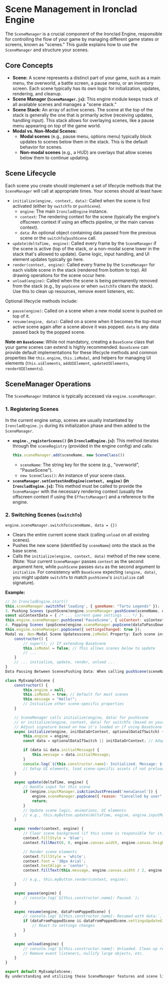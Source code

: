 # Scene Management in Ironclad Engine

The `SceneManager` is a crucial component of the Ironclad Engine, responsible for controlling the flow of your game by managing different game states or screens, known as "scenes." This guide explains how to use the `SceneManager` and structure your scenes.

## Core Concepts

- **Scene:** A scene represents a distinct part of your game, such as a main menu, the overworld, a battle screen, a pause menu, or an inventory screen. Each scene typically has its own logic for initialization, updates, rendering, and cleanup.
- **Scene Manager (`SceneManager.js`):** This engine module keeps track of all available scenes and manages a "scene stack."
- **Scene Stack:** An array of active scenes. The scene at the top of the stack is generally the one that is primarily active (receiving updates, handling input). This stack allows for overlaying scenes, like a pause menu appearing on top of the game world.
- **Modal vs. Non-Modal Scenes:**
  - **Modal scenes** (e.g., pause menu, options menu) typically block updates to scenes below them in the stack. This is the default behavior for scenes.
  - **Non-modal scenes** (e.g., a HUD) are overlays that allow scenes below them to continue updating.

## Scene Lifecycle

Each scene you create should implement a set of lifecycle methods that the `SceneManager` will call at appropriate times. Your scenes should at least have:

- `initialize(engine, context, data)`: Called when the scene is first activated (either by `switchTo` or `pushScene`).
  - `engine`: The main `IroncladEngine` instance.
  - `context`: The rendering context for the scene (typically the engine's offscreen context if using an effects pipeline, or the main canvas context).
  - `data`: An optional object containing data passed from the previous scene or the `switchTo`/`pushScene` call.
- `update(deltaTime, engine)`: Called every frame by the `SceneManager` if the scene is active (top of the stack, or a non-modal scene lower in the stack that's allowed to update). Game logic, input handling, and UI element updates typically go here.
- `render(context, engine)`: Called every frame by the `SceneManager` for each visible scene in the stack (rendered from bottom to top). All drawing operations for the scene occur here.
- `unload(engine)`: Called when the scene is being permanently removed from the stack (e.g., by `popScene` or when `switchTo` clears the stack). Use this to clean up resources, remove event listeners, etc.

Optional lifecycle methods include:

- `pause(engine)`: Called on a scene when a new modal scene is pushed on top of it.
- `resume(engine, data)`: Called on a scene when it becomes the top-most active scene again after a scene above it was popped. `data` is any data passed back by the popped scene.

**Note on `BaseScene`:** While not mandatory, creating a `BaseScene` class that your game scenes can extend is highly recommended. `BaseScene` can provide default implementations for these lifecycle methods and common properties like `this.engine`, `this.isModal`, and helpers for managing UI elements (`this.uiElements`, `addUIElement`, `updateUIElements`, `renderUIElements`).

## SceneManager Operations

The `SceneManager` instance is typically accessed via `engine.sceneManager`.

### 1. Registering Scenes

In the current engine setup, scenes are usually instantiated by `IroncladEngine.js` during its initialization phase and then added to the `SceneManager`.

- **`engine._registerScenes()` (in `IroncladEngine.js`):**
  This method iterates through the `sceneRegistry` (provided in the engine config) and calls:
  ```javascript
  this.sceneManager.add(sceneName, new SceneClass())
  ```
  - `sceneName`: The string key for the scene (e.g., "overworld", "PauseScene").
  - `new SceneClass()`: An instance of your scene class.
- **`sceneManager.setContextAndEngine(context, engine)` (in `IroncladEngine.js`):**
  This method must be called to provide the `SceneManager` with the necessary rendering context (usually the offscreen context if using the `EffectsManager`) and a reference to the engine.

### 2. Switching Scenes (`switchTo`)

`engine.sceneManager.switchTo(sceneName, data = {})`

- Clears the entire current scene stack (calling `unload` on all existing scenes).
- Pushes the new scene (identified by `sceneName`) onto the stack as the base scene.
- Calls the `initialize(engine, context, data)` method of the new scene. (Note: Your current `SceneManager` passes `context` as the second argument here, while `pushScene` passes `data` as the second argument to `initialize`. For consistency with `BaseScene` expecting `(engine, data)`, you might update `switchTo` to match `pushScene`'s `initialize` call signature).

**Example:**

```javascript
// In IroncladEngine.start()
this.sceneManager.switchTo('loading', { gameName: "Tartu Legends" });
3. Pushing Scenes (pushScene)engine.sceneManager.pushScene(sceneName, data = {})Pauses the current top-most scene (if it has a pause() method).Adds the new scene (identified by sceneName) to the top of the stack, making it the new active scene.Calls the initialize(engine, data) method of the new scene. (Note: Your current SceneManager passes data as the second argument here, which aligns with BaseScene expecting (engine, data)).Example:// In OverworldScene.update(), when 'P' is pressed:
const uiContextData = { /* ... current game settings ... */ };
this.engine.sceneManager.pushScene('PauseScene', { uiContext: uiContextData });
4. Popping Scenes (popScene)engine.sceneManager.popScene(dataToPassDown = {})Removes the current top-most scene from the stack.Calls the unload() method of the popped scene.Resumes the new top-most scene (if it has a resume(engine, dataToPassDown) method), passing any dataToPassDown.Example:// In PauseScene, when "Close" button is clicked:
this.engine.sceneManager.popScene({ settingsChanged: true });
Modal vs. Non-Modal Scene Updatesscene.isModal Property: Each scene instance can have an isModal property (boolean).If isModal is true (or undefined, as it defaults to true in the SceneManager.update logic), when this scene is active and being updated, the SceneManager will not update any scenes below it in the stack. This is typical for menus that should pause the game.If isModal is false (e.g., for a HUD scene), the SceneManager will update this scene and then continue to update the scene below it (and so on, until a modal scene is encountered or the bottom of the stack is reached).Example (HUDScene.js):class HUDScene { // Or extends BaseScene
    constructor() {
        // super(); // If extending BaseScene
        this.isModal = false; // This allows scenes below to update
        // ...
    }
    // ... initialize, update, render, unload ...
}
Data Passing Between ScenesPushing Data: When calling pushScene(sceneName, data) or switchTo(sceneName, data), the data object is passed to the new scene's initialize method. This is useful for providing initial context or parameters.A common pattern is to pass a uiContext object: pushScene('OptionsMenu', { uiContext: this.gameSettings }).Returning Data: When calling popScene(dataToPassDown), the dataToPassDown object is passed to the resume method of the scene that is being uncovered. This allows a popped scene (like an options menu) to return results or signal changes to the scene it's returning to.Example Scene Structure (Standalone)// src/game/scenes/MyExampleScene.js

class MyExampleScene {
    constructor() {
        this.engine = null;
        this.isModal = true; // Default for most scenes
        this.message = "Hello!";
        // Initialize other scene-specific properties
    }

    // SceneManager calls initialize(engine, data) for pushScene
    // or initialize(engine, context, data) for switchTo (based on your current SceneManager)
    // Adjust signature based on how it's loaded or if using BaseScene
    async initialize(engine, initDataOrContext, optionalDataIfSwitch) {
        this.engine = engine;
        const data = optionalDataIfSwitch || initDataOrContext; // Adapt based on SceneManager version

        if (data && data.initialMessage) {
            this.message = data.initialMessage;
        }
        console.log(`${this.constructor.name}: Initialized. Message: ${this.message}`);
        // Setup UI elements, load scene-specific assets if not preloaded, etc.
    }

    async update(deltaTime, engine) {
        // Handle input for this scene
        if (engine.inputManager.isActionJustPressed('menuCancel')) {
            engine.sceneManager.popScene({ reason: "Cancelled by user" });
            return;
        }
        // Update scene logic, animations, UI elements
        // e.g., this.myButton.update(deltaTime, engine, engine.inputManager.getCanvasMousePosition());
    }

    async render(context, engine) {
        // Clear scene background (if this scene is responsible for it)
        context.fillStyle = 'blue';
        context.fillRect(0, 0, engine.canvas.width, engine.canvas.height);

        // Render scene elements
        context.fillStyle = 'white';
        context.font = '30px Arial';
        context.textAlign = 'center';
        context.fillText(this.message, engine.canvas.width / 2, engine.canvas.height / 2);

        // e.g., this.myButton.render(context, engine);
    }

    async pause(engine) {
        // console.log(`${this.constructor.name}: Paused.`);
    }

    async resume(engine, dataFromPoppedScene) {
        // console.log(`${this.constructor.name}: Resumed with data:`, dataFromPoppedScene);
        if (dataFromPoppedScene && dataFromPoppedScene.settingsUpdated) {
            // React to settings changes
        }
    }

    async unload(engine) {
        // console.log(`${this.constructor.name}: Unloaded. Clean up resources.`);
        // Remove event listeners, nullify large objects, etc.
    }
}

export default MyExampleScene;
By understanding and utilizing these SceneManager features and scene lifecycle methods, you can create well-structured and interactive game flows for Tartu Legends
```
